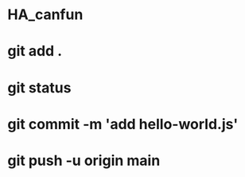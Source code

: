 # HA_canfun

# git add .
# git status
# git commit -m 'add hello-world.js'
# git push -u origin main

